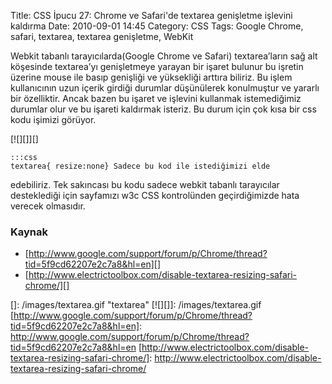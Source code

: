 Title: CSS İpucu 27: Chrome ve Safari&#039;de textarea genişletme işlevini kaldırma
Date: 2010-09-01 14:45
Category: CSS
Tags: Google Chrome, safari, textarea, textarea genişletme, WebKit

Webkit tabanlı tarayıcılarda(Google Chrome ve Safari) textarea’ların sağ
alt köşesinde textarea’yı genişletmeye yarayan bir işaret bulunur bu
işretin üzerine mouse ile basıp genişliği ve yüksekliği arttıra biliriz.
Bu işlem kullanıcının uzun içerik girdiği durumlar düşünülerek
konulmuştur ve yararlı bir özelliktir. Ancak bazen bu işaret ve işlevini
kullanmak istemediğimiz durumlar olur ve bu işareti kaldırmak isteriz.
Bu durum için çok kısa bir css kodu işimizi görüyor.

[![][]][]

	:::css
	textarea{ resize:none} Sadece bu kod ile istediğimizi elde
edebiliriz. Tek sakıncası bu kodu sadece webkit tabanlı tarayıcılar
desteklediği için sayfamızı w3c CSS kontrolünden geçirdiğimizde hata
verecek olmasıdır.

### Kaynak

-   [http://www.google.com/support/forum/p/Chrome/thread?tid=5f9cd62207e2c7a8&hl=en][]
-   [http://www.electrictoolbox.com/disable-textarea-resizing-safari-chrome/][]

</p>

  []: /images/textarea.gif "textarea"
  [![][]]: /images/textarea.gif
  [http://www.google.com/support/forum/p/Chrome/thread?tid=5f9cd62207e2c7a8&hl=en]: http://www.google.com/support/forum/p/Chrome/thread?tid=5f9cd62207e2c7a8&hl=en
  [http://www.electrictoolbox.com/disable-textarea-resizing-safari-chrome/]: http://www.electrictoolbox.com/disable-textarea-resizing-safari-chrome/
